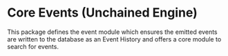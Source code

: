 # Core Events (Unchained Engine)

This package defines the event module which ensures the emitted events are written to the database as an Event History and offers a core module to search for events.
